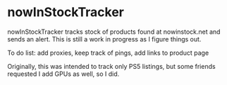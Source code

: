 # nowInStockTracker
nowInStockTracker tracks stock of products found at nowinstock.net and sends an alert.
This is still a work in progress as I figure things out.

To do list:
add proxies,
keep track of pings,
add links to product page

Originally, this was intended to track only PS5 listings, but some friends requested I add GPUs as well, so I did.
